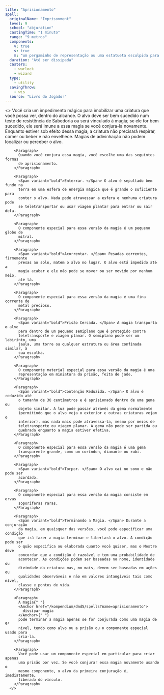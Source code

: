 ```yaml
---
title: "Aprisionamento"
spell:
  originalName: "Imprisonment"
  level: 9
  school: "abjuration"
  castingTime: "1 minuto"
  range: "9 metros"
  components:
    v: true
    s: true
    m: "um pergaminho de representação ou uma estatueta esculpida para se parecer com o alvo e um componente especial, que varia de acordo com a versão da magia que você escolher, valendo, no mínimo, 500 po por Dado de Vida"
  duration: "Até ser dissipada"
  casters:
    - warlock
    - wizard
  type:
    - utility
  savingThrow:
    - wis
  source: "Livro do Jogador"
---
```


<>
<Paragraph>
Você cria um impedimento mágico para imobilizar uma criatura que você
possa ver, dentro do alcance. O alvo deve ser bem sucedido num teste
de resistência de Sabedoria ou será vinculado à magia; se ele for bem
sucedido, ele será imune a essa magia se você conjura-la novamente.
Enquanto estiver sob efeito dessa magia, a criatura não precisará
respirar, comer ou beber e não envelhece. Magias de adivinhação não
podem localizar ou perceber o alvo.
</Paragraph>

        <Paragraph>
          Quando você conjura essa magia, você escolhe uma das seguintes formas
          de aprisionamento.
        </Paragraph>

        <Paragraph>
          <Span variant="bold">Enterrar. </Span> O alvo é sepultado bem fundo na
          terra em uma esfera de energia mágica que é grande o suficiente para
          conter o alvo. Nada pode atravessar a esfera e nenhuma criatura pode
          se teletransportar ou usar viagem plantar para entrar ou sair dela.
        </Paragraph>

        <Paragraph>
          O componente especial para essa versão da magia é um pequeno globo de
          mitral.
        </Paragraph>

        <Paragraph>
          <Span variant="bold">Acorrentar. </Span> Pesadas correntes, firmemente
          presas ao solo, matem o alvo no lugar. O alvo está impedido até a
          magia acabar e ele não pode se mover ou ser movido por nenhum meio,
          até lá.
        </Paragraph>

        <Paragraph>
          O componente especial para essa versão da magia é uma fina corrente de
          metal precioso.
        </Paragraph>

        <Paragraph>
          <Span variant="bold">Prisão Cercada. </Span> A magia transporta o alvo
          para dentro de um pequeno semiplano que é protegido contra
          teletransporte e viagem planar. O semiplano pode ser um labirinto, uma
          jaula, uma torre ou qualquer estrutura ou área confinada similar, à
          sua escolha.
        </Paragraph>

        <Paragraph>
          O componente material especial para essa versão da magia é uma
          representação em miniatura da prisão, feita de jade.
        </Paragraph>

        <Paragraph>
          <Span variant="bold">Contenção Reduzida. </Span> O alvo é reduzido até
          o tamanho de 30 centímetros e é aprisionado dentro de uma gema ou
          objeto similar. A luz pode passar através da gema normalmente
          (permitindo que o alvo veja o exterior e outras criaturas vejam o
          interior), mas nada mais pode atravessa-la, mesmo por meios de
          teletransporte ou viagem planar. A gema não pode ser partida ou
          quebrada enquanto a magia estiver efetiva.
        </Paragraph>

        <Paragraph>
          O componente especial para essa versão da magia é uma gema
          transparente grande, como um coríndon, diamante ou rubi.
        </Paragraph>

        <Paragraph>
          <Span variant="bold">Torpor. </Span> O alvo cai no sono e não pode ser
          acordado.
        </Paragraph>

        <Paragraph>
          O componente especial para essa versão da magia consiste em ervas
          soporíferas raras.
        </Paragraph>

        <Paragraph>
          <Span variant="bold">Terminando a Magia. </Span> Durante a conjuração
          da magia, em quaisquer das versões, você pode especificar uma condição
          que irá fazer a magia terminar e libertará o alvo. A condição pode ser
          o quão especifica ou elaborada quanto você quiser, mas o Mestre deve
          concordar que a condição é razoável e tem uma probabilidade de
          acontecer. As condições podem ser baseadas no nome, identidade ou
          divindade da criatura mas, no mais, devem ser baseadas em ações ou
          qualidades observáveis e não em valores intangíveis tais como nível,
          classe e pontos de vida.
        </Paragraph>

        <Paragraph>
          A magia{" "}
          <Anchor href="/kompendium/dnd5/spells?name=aprisionamento">
            dissipar magia
          </Anchor>{" "}
          pode terminar a magia apenas se for conjurada como uma magia de 9°
          nível, tendo como alvo ou a prisão ou o componente especial usado para
          cria-la.
        </Paragraph>

        <Paragraph>
          Você pode usar um componente especial em particular para criar apenas
          uma prisão por vez. Se você conjurar essa magia novamente usando o
          mesmo componente, o alvo da primeira conjuração é, imediatamente,
          liberado do vínculo.
        </Paragraph>
      </>
